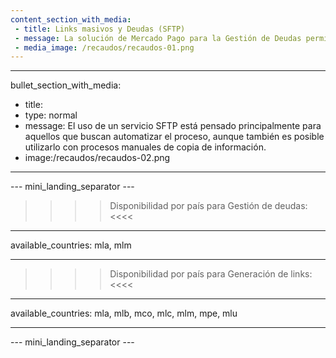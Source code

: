 ```yaml
---
content_section_with_media: 
 - title: Links masivos y Deudas (SFTP)
 - message: La solución de Mercado Pago para la Gestión de Deudas permite crear deudas en lotes de forma eficiente utilizando un servicio SFTP proporcionado por la plataforma para procesar la información contenida en los archivos. Las deudas pueden ser pagadas con la Wallet de Mercado Pago, a través de la opción "Cuentas y Servicios". A su vez, la solución para la Generación de Links masivos permite la la creación en lotes de Links de Pago, siguiendo un proceso similar al flujo de deudas, mediante el procesamiento de archivos.
 - media_image: /recaudos/recaudos-01.png
---
```


---
bullet_section_with_media: 
 - title: 
 - type: normal
 - message: El uso de un servicio SFTP está pensado principalmente para aquellos que buscan automatizar el proceso, aunque también es posible utilizarlo con procesos manuales de copia de información.
 - image:/recaudos/recaudos-02.png
---

--- mini_landing_separator ---

>>>> Disponibilidad por país para Gestión de deudas: <<<<
---
available_countries: mla, mlm

---

>>>> Disponibilidad por país para Generación de links: <<<<
---
available_countries: mla, mlb, mco, mlc, mlm, mpe, mlu

---
--- mini_landing_separator ---